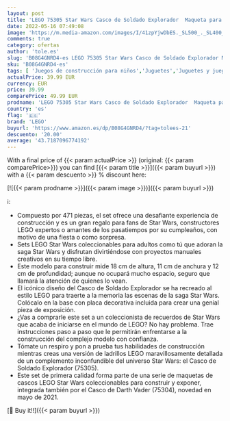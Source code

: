 ```yaml
---
layout: post
title: 'LEGO 75305 Star Wars Casco de Soldado Explorador  Maqueta para Construir  Manualidades para Adultos  Set de Coleccionista'
date: 2022-05-16 07:49:08
image: 'https://m.media-amazon.com/images/I/41zpYjwDbES._SL500_._SL400_.jpg'
comments: true
category: ofertas
author: 'tole.es'
slug: 'B08G4GNRD4-es LEGO 75305 Star Wars Casco de Soldado Explorador Maqueta...'
sku: 'B08G4GNRD4-es'
tags: [ 'Juegos de construcción para niños','Juguetes','Juguetes y juegos','Sets de construcción','lego','🇪🇸', ]
actualPrice: 39.99 EUR
currency: EUR
price: 39.99
comparePrice: 49.99 EUR
prodname: 'LEGO 75305 Star Wars Casco de Soldado Explorador  Maqueta para Construir  Manualidades para Adultos  Set de Coleccionista'
country: 'es'
flag: '🇪🇸'
brand: 'LEGO'
buyurl: 'https://www.amazon.es/dp/B08G4GNRD4/?tag=tolees-21'
descuento: '20.00'
average: '43.7187096774192'
---
```


With a final price of {{< param actualPrice >}} (original: {{< param comparePrice>}}) you can find [{{< param title >}}]({{< param buyurl >}}) with a  {{< param descuento >}} % discount here:

[![{{< param prodname >}}]({{< param image >}})]({{< param buyurl >}})

ℹ️:

- Compuesto por 471 piezas, el set ofrece una desafiante experiencia de construcción y es un gran regalo para fans de Star Wars, constructores LEGO expertos o amantes de los pasatiempos por su cumpleaños, con motivo de una fiesta o como sorpresa.
- Sets LEGO Star Wars coleccionables para adultos como tú que adoran la saga Star Wars y disfrutan divirtiéndose con proyectos manuales creativos en su tiempo libre.
- Este modelo para construir mide 18 cm de altura, 11 cm de anchura y 12 cm de profundidad; aunque no ocupará mucho espacio, seguro que llamará la atención de quienes lo vean.
- El icónico diseño del Casco de Soldado Explorador se ha recreado al estilo LEGO para traerte a la memoria las escenas de la saga Star Wars. Colócalo en la base con placa decorativa incluida para crear una genial pieza de exposición.
- ¿Vas a comprarle este set a un coleccionista de recuerdos de Star Wars que acaba de iniciarse en el mundo de LEGO? No hay problema. Trae instrucciones paso a paso que le permitirán enfrentarse a la construcción del complejo modelo con confianza.
- Tómate un respiro y pon a prueba tus habilidades de construcción mientras creas una versión de ladrillos LEGO maravillosamente detallada de un complemento inconfundible del universo Star Wars: el Casco de Soldado Explorador (75305).
- Este set de primera calidad forma parte de una serie de maquetas de cascos LEGO Star Wars coleccionables para construir y exponer, integrada también por el Casco de Darth Vader (75304), novedad en mayo de 2021.

[🛒 Buy it!!]({{< param buyurl >}})

